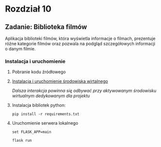# Rozdział 10

## Zadanie: Biblioteka filmów

Aplikacja biblioteki filmów, która wyświetla informacje o filmach,
prezentuje różne kategorie filmów oraz pozwala na podgląd szczegółowych informacji o danym filmie.

### Instalacja i uruchomienie

1. Pobranie kodu źródłowego

2. [Instalacja i uruchomienie środowiska wirtalnego](https://docs.python.org/3/library/venv.html#creating-virtual-environments)

   _Dalsza interakcja powinna się odbywać przy aktywowanym środowisku
   wirtualnym dedykowanym dla projektu_

3. Instalacja bibliotek python:

   `pip install -r requirements.txt`

4. Uruchomienie serwera lokalnego

   `set FLASK_APP=main`

   `flask run`
